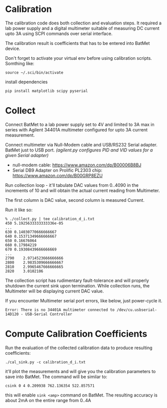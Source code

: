 # Calibration

The calibration code does both collection and evaluation steps. It required a lab power supply
and a digital multimeter suitable of measuring DC current upto 3A using SCPI commands over serial
interface.

The calibration result is coefficients that has to be entered into BatMet device.


Don't forget to activate your virtual env before using calibration scripts. Somthing like:
```
source ~/.sci/bin/activate
```
install dependencies
```
pip install matplotlib scipy pyserial
```

# Collect


Connect BatMet to a lab power supply set to 4V and limited to 3A max in series with Agilent 34401A
multimeter configured for upto 3A current measurement.

Connect multimeter via Null-Modem cable and USB/RS232 Serial adapter. BatMet just to USB port.
*(agilent.py configures PID and VID values for a given Serial adapter)*
- null-modem cable: https://www.amazon.com/dp/B00006B8BJ
- Serial DB9 Adapter on Prolific PL2303 chip: https://www.amazon.com/dp/B00GRP8EZU

Run collection loop - it'll tabulate DAC values from 0..4090 in the increments of 10 and will obtain
the actual current reading from Multimeter.

The first column is DAC value, second column is measured Current.

Run it like so:
```
% ./collect.py | tee calibration_d_i.txt
450	5.1925633333333336e-05
...
630	0.14030770666666667
640	0.15371349666666667
650	0.16676064
660	0.17984219
670	0.19308439666666669
...
2790	2.9714523666666666
2800	2.9835309666666667
2810	2.9965467666666665
2820	3.0102106
```

The collection script has rudimentary fault-tolerance and will properly shutdown the current sink upon
termination. While collection runs, the Multimeter will be displaying current DAC value.

If you encounter Multimeter serial port errors, like below, just power-cycle it.
```
Error: There is no 34401A multimeter connected to /dev/cu.usbserial-14D120 - USB-Serial Controller
```

# Compute Calibration Coefficients

Run the evaluation of the collected calibration data to produce resulting coefficients:

```
./cal_sink.py -c calibration_d_i.txt
```
it'll plot the measurements and will give you the calibration parameters to save into BatMet.
The command will be similar to:
```
csink 0 4 0.209938 762.136354 522.857571
```
this will enable `sink <amp>` command on BatMet. The resulting accuracy is about 2mA on the entire range from 0..4A
